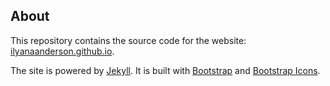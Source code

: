 ## About

This repository contains the source code for the website: [ilyanaanderson.github.io](https://ilyanaanderson.github.io/).

The site is powered by [Jekyll](https://jekyllrb.com/). It is built with [Bootstrap](https://getbootstrap.com/) and [Bootstrap Icons](https://icons.getbootstrap.com/).

